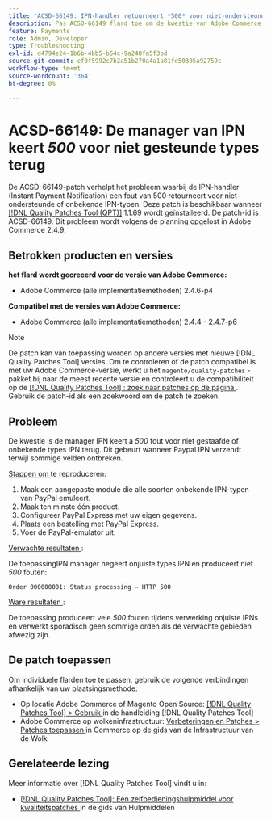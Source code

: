 ```yaml
---
title: 'ACSD-66149: IPN-handler retourneert *500* voor niet-ondersteunde typen'
description: Pas ACSD-66149 flard toe om de kwestie van Adobe Commerce te bevestigen waar de manager IPN niet gesteunde of onbekende types van IPN negeert, die de kwestie veroorzaken niet worden geregistreerd, het proces onderbreken, en ook een 500 fout terugkeren.
feature: Payments
role: Admin, Developer
type: Troubleshooting
exl-id: d4794e24-1b6b-4bb5-b54c-9a248fa5f3bd
source-git-commit: cf0f5992c7b2a51b270a4a1a81fd50305a92759c
workflow-type: tm+mt
source-wordcount: '364'
ht-degree: 0%

---
```


# ACSD-66149: De manager van IPN keert *500* voor niet gesteunde types terug

De ACSD-66149-patch verhelpt het probleem waarbij de IPN-handler (Instant Payment Notification) een fout van 500 retourneert voor niet-ondersteunde of onbekende IPN-typen. Deze patch is beschikbaar wanneer [[!DNL Quality Patches Tool (QPT)]](/help/tools/quality-patches-tool/quality-patches-tool-to-self-serve-quality-patches.md) 1.1.69 wordt geïnstalleerd. De patch-id is ACSD-66149. Dit probleem wordt volgens de planning opgelost in Adobe Commerce 2.4.9.

## Betrokken producten en versies

**het flard wordt gecreeerd voor de versie van Adobe Commerce:**

* Adobe Commerce (alle implementatiemethoden) 2.4.6-p4

**Compatibel met de versies van Adobe Commerce:**

* Adobe Commerce (alle implementatiemethoden) 2.4.4 - 2.4.7-p6

>[!NOTE]
>
>De patch kan van toepassing worden op andere versies met nieuwe [!DNL Quality Patches Tool] versies. Om te controleren of de patch compatibel is met uw Adobe Commerce-versie, werkt u het `magento/quality-patches` -pakket bij naar de meest recente versie en controleert u de compatibiliteit op de [[!DNL Quality Patches Tool] : zoek naar patches op de pagina ](https://experienceleague.adobe.com/tools/commerce-quality-patches/index.html) . Gebruik de patch-id als een zoekwoord om de patch te zoeken.

## Probleem

De kwestie is de manager IPN keert a *500* fout voor niet gestaafde of onbekende types IPN terug. Dit gebeurt wanneer Paypal IPN verzendt terwijl sommige velden ontbreken.

<u> Stappen om </u> te reproduceren:

1. Maak een aangepaste module die alle soorten onbekende IPN-typen van PayPal emuleert.
1. Maak ten minste één product.
1. Configureer PayPal Express met uw eigen gegevens.
1. Plaats een bestelling met PayPal Express.
1. Voer de PayPal-emulator uit.

<u> Verwachte resultaten </u>:

De toepassingIPN manager negeert onjuiste types IPN en produceert niet *500* fouten:

```Order 000000001: Status processing — HTTP 500```

<u> Ware resultaten </u>:

De toepassing produceert vele *500* fouten tijdens verwerking onjuiste IPNs en verwerkt sporadisch geen sommige orden als de verwachte gebieden afwezig zijn.

## De patch toepassen

Om individuele flarden toe te passen, gebruik de volgende verbindingen afhankelijk van uw plaatsingsmethode:

* Op locatie Adobe Commerce of Magento Open Source: [[!DNL Quality Patches Tool] > Gebruik ](/help/tools/quality-patches-tool/usage.md) in de handleiding [!DNL Quality Patches Tool]
* Adobe Commerce op wolkeninfrastructuur: [ Verbeteringen en Patches > Patches toepassen ](https://experienceleague.adobe.com/docs/commerce-cloud-service/user-guide/develop/upgrade/apply-patches.html) in Commerce op de gids van de Infrastructuur van de Wolk

## Gerelateerde lezing

Meer informatie over [!DNL Quality Patches Tool] vindt u in:

* [[!DNL Quality Patches Tool]: Een zelfbedieningshulpmiddel voor kwaliteitspatches ](/help/tools/quality-patches-tool/quality-patches-tool-to-self-serve-quality-patches.md) in de gids van Hulpmiddelen
